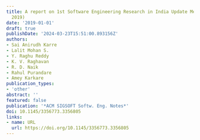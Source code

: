 ```yaml
---
title: A report on 1st Software Engineering Research in India Update Meeting (SERI
  2019)
date: '2019-01-01'
draft: true
publishDate: '2024-03-23T15:51:00.893156Z'
authors:
- Sai Anirudh Karre
- Lalit Mohan S.
- Y. Raghu Reddy
- K. V. Raghavan
- R. D. Naik
- Rahul Purandare
- Amey Karkare
publication_types:
- 'other'
abstract: ''
featured: false
publication: '*ACM SIGSOFT Softw. Eng. Notes*'
doi: 10.1145/3356773.3356805
links:
- name: URL
  url: https://doi.org/10.1145/3356773.3356805
---
```


